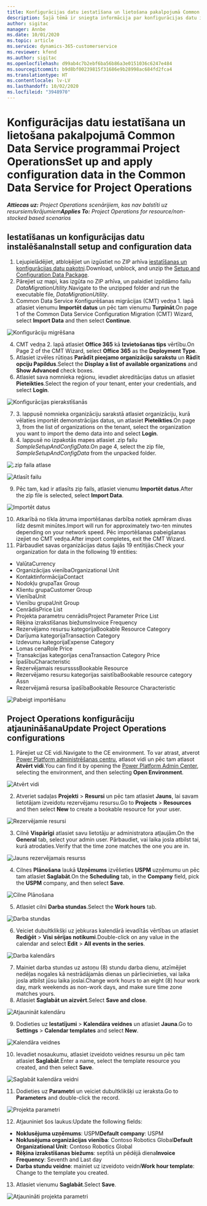 ```yaml
---
title: Konfigurācijas datu iestatīšana un lietošana pakalpojumā Common Data Service programmai Project Operations
description: Šajā tēmā ir sniegta informācija par konfigurācijas datu iestatīšanu un lietošanu programmā Project Operations.
author: sigitac
manager: Annbe
ms.date: 10/01/2020
ms.topic: article
ms.service: dynamics-365-customerservice
ms.reviewer: kfend
ms.author: sigitac
ms.openlocfilehash: d99ab4c7b2ebf6ba56b86a3e0151036c6247e484
ms.sourcegitcommit: b9d8bf00239815f31686e9b28998ac684fd2fca4
ms.translationtype: HT
ms.contentlocale: lv-LV
ms.lasthandoff: 10/02/2020
ms.locfileid: "3948970"
---
```

# <a name="set-up-and-apply-configuration-data-in-the-common-data-service-for-project-operations"></a><span data-ttu-id="83443-103">Konfigurācijas datu iestatīšana un lietošana pakalpojumā Common Data Service programmai Project Operations</span><span class="sxs-lookup"><span data-stu-id="83443-103">Set up and apply configuration data in the Common Data Service for Project Operations</span></span>

<span data-ttu-id="83443-104">_**Attiecas uz:** Project Operations scenārijiem, kas nav balstīti uz resursiem/krājumiem_</span><span class="sxs-lookup"><span data-stu-id="83443-104">_**Applies To:** Project Operations for resource/non-stocked based scenarios_</span></span>

## <a name="install-setup-and-configuration-data"></a><span data-ttu-id="83443-105">Iestatīšanas un konfigurācijas datu instalēšana</span><span class="sxs-lookup"><span data-stu-id="83443-105">Install setup and configuration data</span></span>

1. <span data-ttu-id="83443-106">Lejupielādējiet, atbloķējiet un izgūstiet no ZIP arhīva [iestatīšanas un konfigurācijas datu pakotni](https://download.microsoft.com/download/1/3/4/1349369c-6209-42b7-b3b4-5be0e67cacd8/ProjOpsSampleSetupData-%20Integrated%20UR1.zip).</span><span class="sxs-lookup"><span data-stu-id="83443-106">Download, unblock, and unzip the [Setup and Configuration Data Package](https://download.microsoft.com/download/1/3/4/1349369c-6209-42b7-b3b4-5be0e67cacd8/ProjOpsSampleSetupData-%20Integrated%20UR1.zip).</span></span>
2. <span data-ttu-id="83443-107">Pārejiet uz mapi, kas izgūta no ZIP arhīva, un palaidiet izpildāmo failu *DataMigrationUtility*.</span><span class="sxs-lookup"><span data-stu-id="83443-107">Navigate to the unzipped folder and run the executable file, *DataMigrationUtility*.</span></span>
3. <span data-ttu-id="83443-108">Common Data Service Konfigurēšanas migrācijas (CMT) vedņa 1. lapā atlasiet vienumu **Importēt datus** un pēc tam vienumu **Turpināt**.</span><span class="sxs-lookup"><span data-stu-id="83443-108">On page 1 of the Common Data Service Configuration Migration (CMT) Wizard, select **Import Data** and then select **Continue**.</span></span>

![Konfigurāciju migrēšana](./media/1ConfigurationMigration.png)

4. <span data-ttu-id="83443-110">CMT vedņa 2. lapā atlasiet **Office 365** kā **Izvietošanas tips** vērtību.</span><span class="sxs-lookup"><span data-stu-id="83443-110">On Page 2 of the CMT Wizard, select **Office 365** as the **Deployment Type**.</span></span>
5. <span data-ttu-id="83443-111">Atlasiet izvēles rūtiņas **Parādīt pieejamo organizāciju sarakstu** un **Rādīt opciju Papildus**.</span><span class="sxs-lookup"><span data-stu-id="83443-111">Select the **Display a list of available organizations** and **Show Advanced** check boxes.</span></span>
6. <span data-ttu-id="83443-112">Atlasiet sava nomnieka reģionu, ievadiet akreditācijas datus un atlasiet **Pieteikties**.</span><span class="sxs-lookup"><span data-stu-id="83443-112">Select the region of your tenant, enter your credentials, and select **Login**.</span></span>

![Konfigurācijas pierakstīšanās](./media/2ConfigurationSignin.png)

7. <span data-ttu-id="83443-114">3. lappusē nomnieka organizāciju sarakstā atlasiet organizāciju, kurā vēlaties importēt demonstrācijas datus, un atlasiet **Pieteikties**.</span><span class="sxs-lookup"><span data-stu-id="83443-114">On page 3, from the list of organizations on the tenant, select the organization you want to import the demo data into and select **Login**.</span></span>
8. <span data-ttu-id="83443-115">4. lappusē no izpakotās mapes atlasiet .zip failu *SampleSetupAndConfigData*.</span><span class="sxs-lookup"><span data-stu-id="83443-115">On page 4, select the zip file, *SampleSetupAndConfigData* from the unpacked folder.</span></span>

![.zip faila atlase](./media/3ZipFile.png)

![Atlasīt failu](./media/4SelectAFile.png)

9. <span data-ttu-id="83443-118">Pēc tam, kad ir atlasīts zip fails, atlasiet vienumu **Importēt datus**.</span><span class="sxs-lookup"><span data-stu-id="83443-118">After the zip file is selected, select **Import Data**.</span></span>

![Importēt datus](./media/5ImportData.png)

10. <span data-ttu-id="83443-120">Atkarībā no tīkla ātruma importēšanas darbība notiek apmēram divas līdz desmit minūtes.</span><span class="sxs-lookup"><span data-stu-id="83443-120">Import will run for approximately two-ten minutes depending on your network speed.</span></span> <span data-ttu-id="83443-121">Pēc importēšanas pabeigšanas izejiet no CMT vedņa.</span><span class="sxs-lookup"><span data-stu-id="83443-121">After import completes, exit the CMT Wizard.</span></span> 
11. <span data-ttu-id="83443-122">Pārbaudiet savas organizācijas datus šajās 19 entītijās:</span><span class="sxs-lookup"><span data-stu-id="83443-122">Check your organization for data in the following 19 entities:</span></span>

  - <span data-ttu-id="83443-123">Valūta</span><span class="sxs-lookup"><span data-stu-id="83443-123">Currency</span></span>
  - <span data-ttu-id="83443-124">Organizācijas vienība</span><span class="sxs-lookup"><span data-stu-id="83443-124">Organizational Unit</span></span>
  - <span data-ttu-id="83443-125">Kontaktinformācija</span><span class="sxs-lookup"><span data-stu-id="83443-125">Contact</span></span>
  - <span data-ttu-id="83443-126">Nodokļu grupa</span><span class="sxs-lookup"><span data-stu-id="83443-126">Tax Group</span></span>
  - <span data-ttu-id="83443-127">Klientu grupa</span><span class="sxs-lookup"><span data-stu-id="83443-127">Customer Group</span></span>
  - <span data-ttu-id="83443-128">Vienība</span><span class="sxs-lookup"><span data-stu-id="83443-128">Unit</span></span>
  - <span data-ttu-id="83443-129">Vienību grupa</span><span class="sxs-lookup"><span data-stu-id="83443-129">Unit Group</span></span>
  - <span data-ttu-id="83443-130">Cenrādis</span><span class="sxs-lookup"><span data-stu-id="83443-130">Price List</span></span>
  - <span data-ttu-id="83443-131">Projekta parametru cenrādis</span><span class="sxs-lookup"><span data-stu-id="83443-131">Project Parameter Price List</span></span>
  - <span data-ttu-id="83443-132">Rēķina izrakstīšanas biežums</span><span class="sxs-lookup"><span data-stu-id="83443-132">Invoice Frequency</span></span>
  - <span data-ttu-id="83443-133">Rezervējamo resursu kategorija</span><span class="sxs-lookup"><span data-stu-id="83443-133">Bookable Resource Category</span></span>
  - <span data-ttu-id="83443-134">Darījuma kategorija</span><span class="sxs-lookup"><span data-stu-id="83443-134">Transaction Category</span></span>
  - <span data-ttu-id="83443-135">Izdevumu kategorija</span><span class="sxs-lookup"><span data-stu-id="83443-135">Expense Category</span></span>
  - <span data-ttu-id="83443-136">Lomas cena</span><span class="sxs-lookup"><span data-stu-id="83443-136">Role Price</span></span>
  - <span data-ttu-id="83443-137">Transakcijas kategorijas cena</span><span class="sxs-lookup"><span data-stu-id="83443-137">Transaction Category Price</span></span>
  - <span data-ttu-id="83443-138">Īpašību</span><span class="sxs-lookup"><span data-stu-id="83443-138">Characteristic</span></span>
  - <span data-ttu-id="83443-139">Rezervējamais resurssss</span><span class="sxs-lookup"><span data-stu-id="83443-139">Bookable Resource</span></span>
  - <span data-ttu-id="83443-140">Rezervējamo resursu kategorijas saistība</span><span class="sxs-lookup"><span data-stu-id="83443-140">Bookable resource category Assn</span></span>
  - <span data-ttu-id="83443-141">Rezervējamā resursa īpašība</span><span class="sxs-lookup"><span data-stu-id="83443-141">Bookable Resource Characteristic</span></span>

![Pabeigt importēšanu](./media/6CompleteImport.png)

## <a name="update-project-operations-configurations"></a><span data-ttu-id="83443-143">Project Operations konfigurāciju atjaunināšana</span><span class="sxs-lookup"><span data-stu-id="83443-143">Update Project Operations configurations</span></span>

1. <span data-ttu-id="83443-144">Pārejiet uz CE vidi.</span><span class="sxs-lookup"><span data-stu-id="83443-144">Navigate to the CE environment.</span></span> <span data-ttu-id="83443-145">To var atrast, atverot [Power Platform administrēšanas centru](https://admin.powerplatform.microsoft.com/environments), atlasot vidi un pēc tam atlasot **Atvērt vidi**.</span><span class="sxs-lookup"><span data-stu-id="83443-145">You can find it by opening the [Power Platform Admin Center](https://admin.powerplatform.microsoft.com/environments), selecting the environment, and then selecting **Open Environment**.</span></span> 

![Atvērt vidi](./media/7OpenEnvironment.png)

2. <span data-ttu-id="83443-147">Atveriet sadaļas **Projekti** > **Resursi** un pēc tam atlasiet **Jauns**, lai savam lietotājam izveidotu rezervējamu resursu.</span><span class="sxs-lookup"><span data-stu-id="83443-147">Go to **Projects** > **Resources** and then select **New** to create a bookable resource for your user.</span></span>

![Rezervējamie resursi](./media/8BookableResources.png)

3. <span data-ttu-id="83443-149">Cilnē **Vispārīgi** atlasiet savu lietotāju ar administratora atļaujām.</span><span class="sxs-lookup"><span data-stu-id="83443-149">On the **General** tab, select your admin user.</span></span> <span data-ttu-id="83443-150">Pārbaudiet, vai laika josla atbilst tai, kurā atrodaties.</span><span class="sxs-lookup"><span data-stu-id="83443-150">Verify that the time zone matches the one you are in.</span></span> 

![Jauns rezervējamais resurss](./media/9NewBookableResource.png)

4. <span data-ttu-id="83443-152">Cilnes **Plānošana** laukā **Uzņēmums** izvēlieties **USPM** uzņēmumu un pēc tam atlasiet **Saglabāt**.</span><span class="sxs-lookup"><span data-stu-id="83443-152">On the **Scheduling** tab, in the **Company** field, pick the **USPM** company, and then select **Save**.</span></span> 

![Cilne Plānošana](./media/10SchedulingTab.png)

5. <span data-ttu-id="83443-154">Atlasiet cilni **Darba stundas**.</span><span class="sxs-lookup"><span data-stu-id="83443-154">Select the **Work hours** tab.</span></span>  

![Darba stundas](./media/11WorkHours.png)

6. <span data-ttu-id="83443-156">Veiciet dubultklikšķi uz jebkuras kalendārā ievadītās vērtības un atlasiet **Rediģēt** > **Visi sērijas notikumi**.</span><span class="sxs-lookup"><span data-stu-id="83443-156">Double-click on any value in the calendar and select **Edit** > **All events in the series**.</span></span> 

![Darba kalendārs](./media/12WorkCalendar.png)

7. <span data-ttu-id="83443-158">Mainiet darba stundas uz astoņu (8) stundu darba dienu, atzīmējiet nedēļas nogales kā nestrādājamās dienas un pārliecinieties, vai laika josla atbilst jūsu laika joslai.</span><span class="sxs-lookup"><span data-stu-id="83443-158">Change work hours to an eight (8) hour work day, mark weekends as non-work days, and make sure time zone matches yours.</span></span> 
8. <span data-ttu-id="83443-159">Atlasiet **Saglabāt un aizvērt**.</span><span class="sxs-lookup"><span data-stu-id="83443-159">Select **Save and close**.</span></span>

![Atjaunināt kalendāru](./media/13UpdateCalendar.png)

9. <span data-ttu-id="83443-161">Dodieties uz **Iestatījumi** > **Kalendāra veidnes** un atlasiet **Jauna**.</span><span class="sxs-lookup"><span data-stu-id="83443-161">Go to **Settings** > **Calendar templates** and select **New**.</span></span>
 
 ![Kalendāra veidnes](./media/14CalendarTemplates.png)
 
 10. <span data-ttu-id="83443-163">Ievadiet nosaukumu, atlasiet izveidoto veidnes resursu un pēc tam atlasiet **Saglabāt**.</span><span class="sxs-lookup"><span data-stu-id="83443-163">Enter a name, select the template resource you created, and then select **Save**.</span></span> 
 
 ![Saglabāt kalendāra veidni](./media/15SaveCalendarTemplate.png)
 
 11. <span data-ttu-id="83443-165">Dodieties uz **Parametri** un veiciet dubultklikšķi uz ieraksta.</span><span class="sxs-lookup"><span data-stu-id="83443-165">Go to **Parameters** and double-click the record.</span></span> 
 
 ![Projekta parametri](./media/16ProjectParameters.png)
 
12. <span data-ttu-id="83443-167">Atjauniniet šos laukus:</span><span class="sxs-lookup"><span data-stu-id="83443-167">Update the following fields:</span></span>

 - <span data-ttu-id="83443-168">**Noklusējuma uzņēmums**: USPM</span><span class="sxs-lookup"><span data-stu-id="83443-168">**Default company**: USPM</span></span>
 - <span data-ttu-id="83443-169">**Noklusējuma organizācijas vienība**: Contoso Robotics Global</span><span class="sxs-lookup"><span data-stu-id="83443-169">**Default Organizational Unit**: Contoso Robotics Global</span></span>
 - <span data-ttu-id="83443-170">**Rēķina izrakstīšanas biežums**: septītā un pēdējā diena</span><span class="sxs-lookup"><span data-stu-id="83443-170">**Invoice Frequency**: Seventh and Last day</span></span>
 - <span data-ttu-id="83443-171">**Darba stundu veidne**: mainiet uz izveidoto veidni</span><span class="sxs-lookup"><span data-stu-id="83443-171">**Work hour template**: Change to the template you created.</span></span>

13. <span data-ttu-id="83443-172">Atlasiet vienumu **Saglabāt**.</span><span class="sxs-lookup"><span data-stu-id="83443-172">Select **Save**.</span></span> 

![Atjaunināti projekta parametri](./media/17UpdatedProjectParameters.png)

